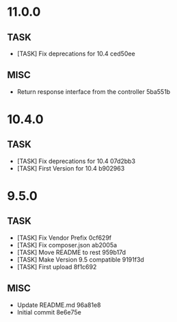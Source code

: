 # 11.0.0

## TASK

- [TASK] Fix deprecations for 10.4 ced50ee

## MISC

- Return response interface from the controller 5ba551b

# 10.4.0

## TASK

- [TASK] Fix deprecations for 10.4 07d2bb3
- [TASK] First Version for 10.4 b902963

# 9.5.0

## TASK

- [TASK] Fix Vendor Prefix 0cf629f
- [TASK] Fix composer.json ab2005a
- [TASK] Move README to rest 959b17d
- [TASK] Make Version 9.5 compatible 9191f3d
- [TASK] First upload 8f1c692

## MISC

- Update README.md 96a81e8
- Initial commit 8e6e75e

